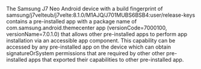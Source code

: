 The Samsung J7 Neo Android device with a build fingerprint of samsung/j7velteub/j7velte:8.1.0/M1AJQ/J701MUBS6BSB4:user/release-keys contains a pre-installed app with a package name of com.samsung.android.themecenter app (versionCode=7000100, versionName=7.0.1.0) that allows other pre-installed apps to perform app installation via an accessible app component. This capability can be accessed by any pre-installed app on the device which can obtain signatureOrSystem permissions that are required by other other pre-installed apps that exported their capabilities to other pre-installed app.